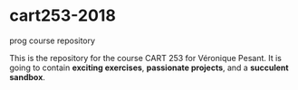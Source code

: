# cart253-2018
prog course repository

This is the repository for the course CART 253 for Véronique Pesant.
It is going to contain __exciting exercises__, __passionate projects__, and a __succulent sandbox__.
